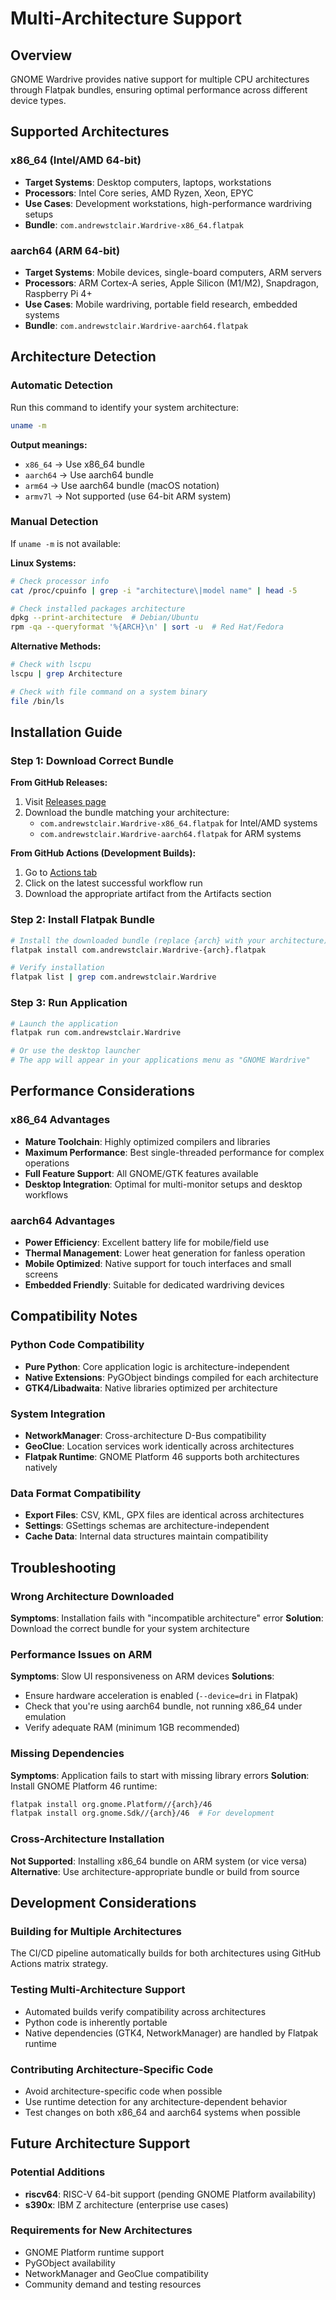 # Multi-Architecture Support

## Overview

GNOME Wardrive provides native support for multiple CPU architectures through Flatpak bundles, ensuring optimal performance across different device types.

## Supported Architectures

### x86_64 (Intel/AMD 64-bit)
- **Target Systems**: Desktop computers, laptops, workstations
- **Processors**: Intel Core series, AMD Ryzen, Xeon, EPYC
- **Use Cases**: Development workstations, high-performance wardriving setups
- **Bundle**: `com.andrewstclair.Wardrive-x86_64.flatpak`

### aarch64 (ARM 64-bit)  
- **Target Systems**: Mobile devices, single-board computers, ARM servers
- **Processors**: ARM Cortex-A series, Apple Silicon (M1/M2), Snapdragon, Raspberry Pi 4+
- **Use Cases**: Mobile wardriving, portable field research, embedded systems
- **Bundle**: `com.andrewstclair.Wardrive-aarch64.flatpak`

## Architecture Detection

### Automatic Detection
Run this command to identify your system architecture:
```bash
uname -m
```

**Output meanings:**
- `x86_64` → Use x86_64 bundle
- `aarch64` → Use aarch64 bundle  
- `arm64` → Use aarch64 bundle (macOS notation)
- `armv7l` → Not supported (use 64-bit ARM system)

### Manual Detection
If `uname -m` is not available:

**Linux Systems:**
```bash
# Check processor info
cat /proc/cpuinfo | grep -i "architecture\|model name" | head -5

# Check installed packages architecture
dpkg --print-architecture  # Debian/Ubuntu
rpm -qa --queryformat '%{ARCH}\n' | sort -u  # Red Hat/Fedora
```

**Alternative Methods:**
```bash
# Check with lscpu
lscpu | grep Architecture

# Check with file command on a system binary
file /bin/ls
```

## Installation Guide

### Step 1: Download Correct Bundle

**From GitHub Releases:**
1. Visit [Releases page](https://github.com/andrew-stclair/gnome-wardrive/releases)
2. Download the bundle matching your architecture:
   - `com.andrewstclair.Wardrive-x86_64.flatpak` for Intel/AMD systems
   - `com.andrewstclair.Wardrive-aarch64.flatpak` for ARM systems

**From GitHub Actions (Development Builds):**
1. Go to [Actions tab](https://github.com/andrew-stclair/gnome-wardrive/actions)
2. Click on the latest successful workflow run
3. Download the appropriate artifact from the Artifacts section

### Step 2: Install Flatpak Bundle

```bash
# Install the downloaded bundle (replace {arch} with your architecture)
flatpak install com.andrewstclair.Wardrive-{arch}.flatpak

# Verify installation
flatpak list | grep com.andrewstclair.Wardrive
```

### Step 3: Run Application

```bash
# Launch the application
flatpak run com.andrewstclair.Wardrive

# Or use the desktop launcher
# The app will appear in your applications menu as "GNOME Wardrive"
```

## Performance Considerations

### x86_64 Advantages
- **Mature Toolchain**: Highly optimized compilers and libraries
- **Maximum Performance**: Best single-threaded performance for complex operations
- **Full Feature Support**: All GNOME/GTK features available
- **Desktop Integration**: Optimal for multi-monitor setups and desktop workflows

### aarch64 Advantages  
- **Power Efficiency**: Excellent battery life for mobile/field use
- **Thermal Management**: Lower heat generation for fanless operation
- **Mobile Optimized**: Native support for touch interfaces and small screens
- **Embedded Friendly**: Suitable for dedicated wardriving devices

## Compatibility Notes

### Python Code Compatibility
- **Pure Python**: Core application logic is architecture-independent
- **Native Extensions**: PyGObject bindings compiled for each architecture
- **GTK4/Libadwaita**: Native libraries optimized per architecture

### System Integration
- **NetworkManager**: Cross-architecture D-Bus compatibility
- **GeoClue**: Location services work identically across architectures  
- **Flatpak Runtime**: GNOME Platform 46 supports both architectures natively

### Data Format Compatibility
- **Export Files**: CSV, KML, GPX files are identical across architectures
- **Settings**: GSettings schemas are architecture-independent
- **Cache Data**: Internal data structures maintain compatibility

## Troubleshooting

### Wrong Architecture Downloaded
**Symptoms**: Installation fails with "incompatible architecture" error
**Solution**: Download the correct bundle for your system architecture

### Performance Issues on ARM
**Symptoms**: Slow UI responsiveness on ARM devices
**Solutions**: 
- Ensure hardware acceleration is enabled (`--device=dri` in Flatpak)
- Check that you're using aarch64 bundle, not running x86_64 under emulation
- Verify adequate RAM (minimum 1GB recommended)

### Missing Dependencies
**Symptoms**: Application fails to start with missing library errors
**Solution**: Install GNOME Platform 46 runtime:
```bash
flatpak install org.gnome.Platform//{arch}/46
flatpak install org.gnome.Sdk//{arch}/46  # For development
```

### Cross-Architecture Installation
**Not Supported**: Installing x86_64 bundle on ARM system (or vice versa)
**Alternative**: Use architecture-appropriate bundle or build from source

## Development Considerations

### Building for Multiple Architectures
The CI/CD pipeline automatically builds for both architectures using GitHub Actions matrix strategy.

### Testing Multi-Architecture Support
- Automated builds verify compatibility across architectures
- Python code is inherently portable
- Native dependencies (GTK4, NetworkManager) are handled by Flatpak runtime

### Contributing Architecture-Specific Code
- Avoid architecture-specific code when possible
- Use runtime detection for any architecture-dependent behavior
- Test changes on both x86_64 and aarch64 systems when possible

## Future Architecture Support

### Potential Additions
- **riscv64**: RISC-V 64-bit support (pending GNOME Platform availability)
- **s390x**: IBM Z architecture (enterprise use cases)

### Requirements for New Architectures
- GNOME Platform runtime support
- PyGObject availability  
- NetworkManager and GeoClue compatibility
- Community demand and testing resources